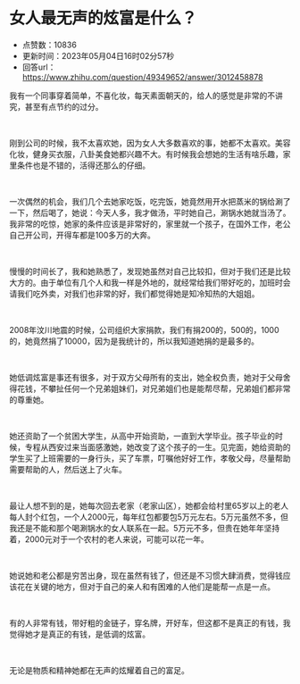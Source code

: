 # 女人最无声的炫富是什么？
- 点赞数：10836
- 更新时间：2023年05月04日16时02分57秒
- 回答url：https://www.zhihu.com/question/49349652/answer/3012458878
<body>
 <p data-pid="NmXknflI">我有一个同事穿着简单，不喜化妆，每天素面朝天的，给人的感觉是非常的不讲究，甚至有点节约的过分。</p>
 <p class="ztext-empty-paragraph"><br></p>
 <p data-pid="IvkBwwfj">刚到公司的时候，我不太喜欢她，因为女人大多数喜欢的事，她都不太喜欢。美容化妆，健身买衣服，八卦美食她都兴趣不大。有时候我会想她的生活有啥乐趣，家里条件也是不错的，活得还那么的仔细。</p>
 <p class="ztext-empty-paragraph"><br></p>
 <p data-pid="Q2WifWaP">一次偶然的机会，我们几个去她家吃饭，吃完饭，她竟然用开水把蒸米的锅给涮了一下，然后喝了，她说：今天人多，我才做汤，平时她自己，涮锅水她就当汤了。我非常的吃惊，她家的条件应该是非常好的，家里就一个孩子，在国外工作，老公自己开公司，开得车都是100多万的大奔。</p>
 <p class="ztext-empty-paragraph"><br></p>
 <p data-pid="21LavOVo">慢慢的时间长了，我和她熟悉了，发现她虽然对自己比较扣，但对于我们还是比较大方的。由于单位有几个人和我一样是外地的，就经常给我们带好吃的，加班时会请我们吃外卖，对我们也非常的好，我们都觉得她是知冷知热的大姐姐。</p>
 <p class="ztext-empty-paragraph"><br></p>
 <p data-pid="6VRBV8f4">2008年汶川地震的时候，公司组织大家捐款，我们有捐200的，500的，1000的，她竟然捐了10000，因为是我统计的，所以我知道她捐的是最多的。</p>
 <p class="ztext-empty-paragraph"><br></p>
 <p data-pid="R_BO8Qnz">她低调炫富是事还有很多，对于双方父母所有的支出，她全权负责，她对于父母舍得花钱，不攀扯任何一个兄弟姐妹们，对兄弟姐们也是能帮尽帮，兄弟姐们都非常的尊重她。</p>
 <p class="ztext-empty-paragraph"><br></p>
 <p data-pid="46_Wr_EN">她还资助了一个贫困大学生，从高中开始资助，一直到大学毕业。孩子毕业的时候，专程从西安过来当面感激她，她改变了这个孩子的一生。见完面，她给资助的学生买了上班需要的一身行头，买了车票，叮嘱他好好工作，孝敬父母，尽量帮助需要帮助的人，然后送上了火车。</p>
 <p class="ztext-empty-paragraph"><br></p>
 <p data-pid="ASjQdbsc">最让人想不到的是，她每次回去老家（老家山区），她都会给村里65岁以上的老人每人封个红包，一个人2000元，每年红包都要包5万元左右。5万元虽然不多，但我还是不能和那个喝涮锅水的女人联系在一起。5万元不多，但贵在她年年坚持着，2000元对于一个农村的老人来说，可能可以花一年。</p>
 <p class="ztext-empty-paragraph"><br></p>
 <p data-pid="0euLjUZx">她说她和老公都是穷苦出身，现在虽然有钱了，但还是不习惯大肆消费，觉得钱应该花在关键的地方，但对于自己的亲人和有困难的人他们是能帮一点是一点。</p>
 <p class="ztext-empty-paragraph"><br></p>
 <p data-pid="XOfT-R1s">有的人非常有钱，带好粗的金链子，穿名牌，开好车，但这都不是真正的有钱，我觉得她才是真正的有钱，是低调的炫富。</p>
 <p class="ztext-empty-paragraph"><br></p>
 <p data-pid="n7tOkABC">无论是物质和精神她都在无声的炫耀着自己的富足。</p>
</body>